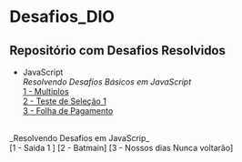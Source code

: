 # Desafios_DIO
## Repositório com Desafios Resolvidos
* JavaScript <br>
_Resolvendo Desafios Básicos em JavaScript <br>_
[1 - Multiplos](https://github.com/ByancaMCES/Desafios_DIO/blob/main/Multiplos.js)<br>
[2 - Teste de Seleção 1](https://github.com/ByancaMCES/Desafios_DIO/blob/main/teste_de_selecao.js)<br>
[3 - Folha de Pagamento](https://github.com/ByancaMCES/Desafios_DIO/blob/main/Folha_de_pagamento.js) <br>
<br>
_Resolvendo Desafios em JavaScrip_ <br>
[1 - Saida 1 ]
[2 - Batmain]
[3 - Nossos dias Nunca voltarão]

